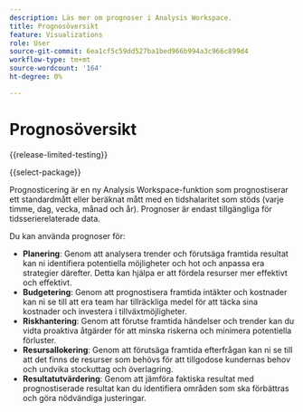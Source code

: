 ```yaml
---
description: Läs mer om prognoser i Analysis Workspace.
title: Prognosöversikt
feature: Visualizations
role: User
source-git-commit: 6ea1cf5c59dd527ba1bed966b994a3c966c899d4
workflow-type: tm+mt
source-wordcount: '164'
ht-degree: 0%

---
```


# Prognosöversikt

{{release-limited-testing}}

{{select-package}}

Prognosticering är en ny Analysis Workspace-funktion som prognostiserar ett standardmått eller beräknat mått med en tidshalaritet som stöds (varje timme, dag, vecka, månad och år). Prognoser är endast tillgängliga för tidsserierelaterade data.

Du kan använda prognoser för:

* **Planering**: Genom att analysera trender och förutsäga framtida resultat kan ni identifiera potentiella möjligheter och hot och anpassa era strategier därefter. Detta kan hjälpa er att fördela resurser mer effektivt och effektivt.
* **Budgetering**: Genom att prognostisera framtida intäkter och kostnader kan ni se till att era team har tillräckliga medel för att täcka sina kostnader och investera i tillväxtmöjligheter.
* **Riskhantering**: Genom att förutse framtida händelser och trender kan du vidta proaktiva åtgärder för att minska riskerna och minimera potentiella förluster.
* **Resursallokering**: Genom att förutsäga framtida efterfrågan kan ni se till att det finns de resurser som behövs för att tillgodose kundernas behov och undvika stockuttag och överlagring.
* **Resultatutvärdering**: Genom att jämföra faktiska resultat med prognostiserade resultat kan du identifiera områden som ska förbättras och göra nödvändiga justeringar.


